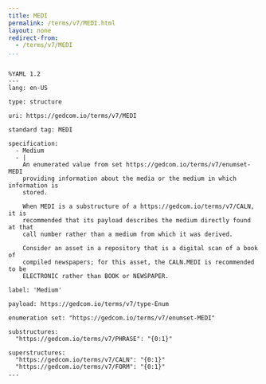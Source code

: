```yaml
---
title: MEDI
permalink: /terms/v7/MEDI.html
layout: none
redirect-from:
  - /terms/v7/MEDI
...
```


```

%YAML 1.2
---
lang: en-US

type: structure

uri: https://gedcom.io/terms/v7/MEDI

standard tag: MEDI

specification:
  - Medium
  - |
    An enumerated value from set https://gedcom.io/terms/v7/enumset-MEDI
    providing information about the media or the medium in which information is
    stored.
    
    When MEDI is a substructure of a https://gedcom.io/terms/v7/CALN, it is
    recommended that its payload describes the medium directly found at that
    call number rather than a medium from which it was derived.
    
    Consider an asset in a repository that is a digital scan of a book of
    compiled newspapers; for this asset, the CALN.MEDI is recommended to be
    ELECTRONIC rather than BOOK or NEWSPAPER.

label: 'Medium'

payload: https://gedcom.io/terms/v7/type-Enum

enumeration set: "https://gedcom.io/terms/v7/enumset-MEDI"

substructures:
  "https://gedcom.io/terms/v7/PHRASE": "{0:1}"

superstructures:
  "https://gedcom.io/terms/v7/CALN": "{0:1}"
  "https://gedcom.io/terms/v7/FORM": "{0:1}"
...

```
